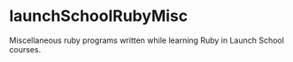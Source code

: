 # launchSchoolRubyMisc
Miscellaneous ruby programs written while learning Ruby in Launch School courses.
